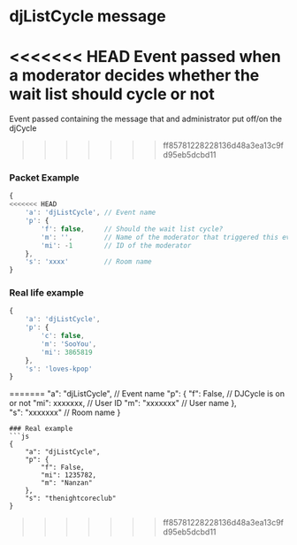 # djListCycle message

<<<<<<< HEAD
Event passed when a moderator decides whether the wait list should cycle or not
=======
Event passed containing the message that and administrator put off/on the djCycle
>>>>>>> ff85781228228136d48a3ea13c9fd95eb5dcbd11


### Packet Example

```js
{
<<<<<<< HEAD
    'a': 'djListCycle', // Event name
    'p': {
        'f': false,	    // Should the wait list cycle?
        'm': '',		// Name of the moderator that triggered this event
        'mi': -1        // ID of the moderator
    },
    's': 'xxxx'         // Room name
}
```
### Real life example
```js
{
    'a': 'djListCycle',
    'p': {
        'c': false,
        'm': 'SooYou',
        'mi': 3865819
    },
    's': 'loves-kpop'
}
```
=======
    "a": "djListCycle", // Event name
    "p": {
        "f": False, // DJCycle is on or not
        "mi": xxxxxxx, // User ID
        "m": "xxxxxxx" // User name
    },  
    "s": "xxxxxxx" // Room name
}
```
### Real example
```js
{
    "a": "djListCycle",
    "p": {
        "f": False, 
        "mi": 1235782, 
        "m": "Nanzan"
    },  
    "s": "thenightcoreclub"
}
```

>>>>>>> ff85781228228136d48a3ea13c9fd95eb5dcbd11
